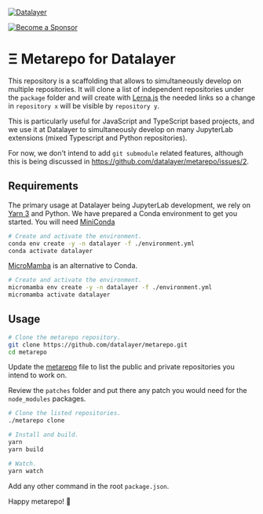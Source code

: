 [![Datalayer](https://assets.datalayer.tech/datalayer-25.svg)](https://datalayer.io)

[![Become a Sponsor](https://img.shields.io/static/v1?label=Become%20a%20Sponsor&message=%E2%9D%A4&logo=GitHub&style=flat&color=1ABC9C)](https://github.com/sponsors/datalayer)

# Ξ Metarepo for Datalayer

This repository is a scaffolding that allows to simultaneously develop on multiple repositories. It will clone  a list of independent repositories under the `package` folder and will create with [Lerna.js](https://lerna.js.org) the needed links so a change in `repository x` will be visible by `repository y`.

This is particularly useful for JavaScript and TypeScript based projects, and we use it at Datalayer to simultaneously develop on many JupyterLab extensions (mixed Typescript and Python repositories).

For now, we don't intend to add `git submodule` related features, although this is being discussed in https://github.com/datalayer/metarepo/issues/2.

## Requirements

The primary usage at Datalayer being JupyterLab development, we rely on [Yarn 3](https://yarnpkg.com) and Python. We have prepared a Conda environment to get you started. You will need [MiniConda](https://docs.conda.io/en/latest/miniconda.html)

```bash
# Create and activate the environment.
conda env create -y -n datalayer -f ./environment.yml
conda activate datalayer
```

[MicroMamba](https://mamba.readthedocs.io/en/latest/installation/micromamba-installation.html) is an alternative to Conda.

```bash
# Create and activate the environment.
micromamba env create -y -n datalayer -f ./environment.yml
micromamba activate datalayer
```

## Usage

```bash
# Clone the metarepo repository.
git clone https://github.com/datalayer/metarepo.git
cd metarepo
```

Update the [metarepo](https://github.com/datalayer/metarepo/blob/main/metarepo#L10) file to list the public and private repositories you intend to work on.

Review the `patches` folder and put there any patch you would need for the `node_modules` packages.

```bash
# Clone the listed repositories.
./metarepo clone
```

```bash
# Install and build.
yarn
yarn build
```

```bash
# Watch.
yarn watch
```

Add any other command in the root `package.json`.

Happy metarepo! 🚀
